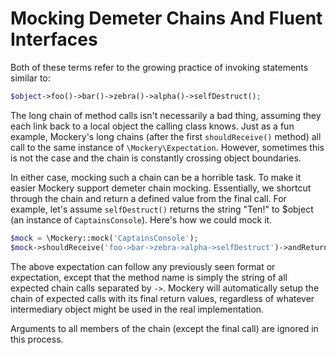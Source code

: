 # Mocking Demeter Chains And Fluent Interfaces


Both of these terms refer to the growing practice of invoking statements
similar to:

```PHP
$object->foo()->bar()->zebra()->alpha()->selfDestruct();
```

The long chain of method calls isn't necessarily a bad thing, assuming they
each link back to a local object the calling class knows. Just as a fun example,
Mockery's long chains (after the first `shouldReceive()` method) all call to the
same instance of `\Mockery\Expectation`. However, sometimes this is not the case
and the chain is constantly crossing object boundaries.

In either case, mocking such a chain can be a horrible task. To make it easier
Mockery support demeter chain mocking. Essentially, we shortcut through the
chain and return a defined value from the final call. For example, let's
assume `selfDestruct()` returns the string "Ten!" to $object (an instance of
`CaptainsConsole`). Here's how we could mock it.

```PHP
$mock = \Mockery::mock('CaptainsConsole');
$mock->shouldReceive('foo->bar->zebra->alpha->selfDestruct')->andReturn('Ten!');
```

The above expectation can follow any previously seen format or expectation, except
that the method name is simply the string of all expected chain calls separated
by `->`. Mockery will automatically setup the chain of expected calls with
its final return values, regardless of whatever intermediary object might be
used in the real implementation.

Arguments to all members of the chain (except the final call) are ignored in
this process.
